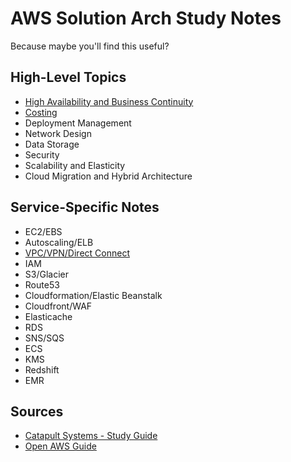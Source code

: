 # AWS Solution Arch Study Notes
Because maybe you'll find this useful?

## High-Level Topics

* [High Availability and Business Continuity](ha.md)
* [Costing](costing.md)
* Deployment Management
* Network Design
* Data Storage
* Security
* Scalability and Elasticity
* Cloud Migration and Hybrid Architecture

## Service-Specific Notes
* EC2/EBS
* Autoscaling/ELB
* [VPC/VPN/Direct Connect](vpc.md)
* IAM
* S3/Glacier
* Route53
* Cloudformation/Elastic Beanstalk
* Cloudfront/WAF
* Elasticache
* RDS
* SNS/SQS
* ECS
* KMS
* Redshift
* EMR

## Sources
* [Catapult Systems - Study Guide](http://blogs.catapultsystems.com/cmoore/archive/2016/01/27/aws-certified-solutions-architect-study-guide-introduction/)
* [Open AWS Guide](https://github.com/open-guides/og-aws)
